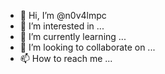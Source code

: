 - 👋 Hi, I’m @n0v4lmpc
- 👀 I’m interested in ...
- 🌱 I’m currently learning ...
- 💞️ I’m looking to collaborate on ...
- 📫 How to reach me ...

<!---
n0v4lmpc/n0v4lmpc is a ✨ special ✨ repository because its `README.md` (this file) appears on your GitHub profile.
You can click the Preview link to take a look at your changes.
--->
